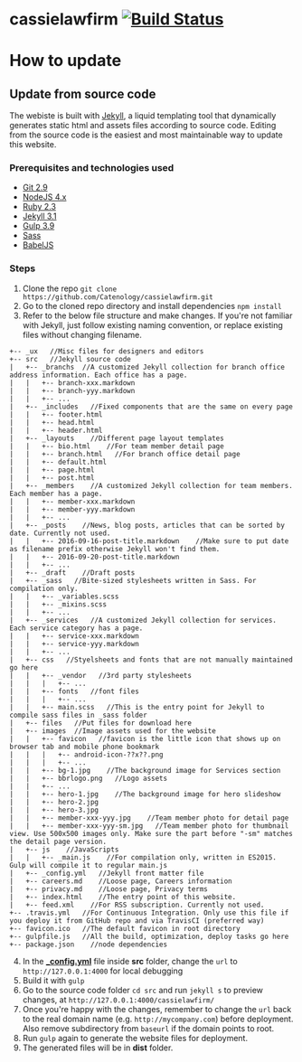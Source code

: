 # cassielawfirm [![Build Status](https://travis-ci.org/Catenology/cassielawfirm.svg?branch=master)](https://travis-ci.org/Catenology/cassielawfirm)

# How to update

## Update from source code

The webiste is built with [Jekyll](http://jekyllrb.com/docs/home/), a liquid templating tool that dynamically generates static html and assets files according to source code. Editing from the source code is the easiest and most maintainable way to update this website.

### Prerequisites and technologies used

- [Git 2.9](https://git-scm.com/)
- [NodeJS 4.x](https://nodejs.org/en/)
- [Ruby 2.3](https://www.ruby-lang.org/en/)
- [Jekyll 3.1](http://jekyllrb.com/)
- [Gulp 3.9](http://gulpjs.com/)
- [Sass](http://sass-lang.com/)
- [BabelJS](https://babeljs.io/)

### Steps

1. Clone the repo `git clone https://github.com/Catenology/cassielawfirm.git`
2. Go to the cloned repo directory and install dependencies `npm install`
3. Refer to the below file structure and make changes. If you're not familiar with Jekyll, just follow existing naming convention, or replace existing files without changing filename.

```
+-- _ux   //Misc files for designers and editors
+-- src   //Jekyll source code
|   +-- _branchs  //A customized Jekyll collection for branch office address information. Each office has a page.
|   |   +-- branch-xxx.markdown
|   |   +-- branch-yyy.markdown
|   |   +-- ...
|   +-- _includes   //Fixed components that are the same on every page
|   |   +-- footer.html
|   |   +-- head.html
|   |   +-- header.html
|   +-- _layouts    //Different page layout templates
|   |   +-- bio.html    //For team member detail page
|   |   +-- branch.html   //For branch office detail page
|   |   +-- default.html
|   |   +-- page.html
|   |   +-- post.html
|   +-- _members    //A customized Jekyll collection for team members. Each member has a page.
|   |   +-- member-xxx.markdown
|   |   +-- member-yyy.markdown
|   |   +-- ...
|   +-- _posts    //News, blog posts, articles that can be sorted by date. Currently not used.
|   |   +-- 2016-09-16-post-title.markdown    //Make sure to put date as filename prefix otherwise Jekyll won't find them.
|   |   +-- 2016-09-20-post-title.markdown
|   |   +-- ...
|   +-- _draft    //Draft posts
|   +-- _sass   //Bite-sized stylesheets written in Sass. For compilation only.
|   |   +-- _variables.scss
|   |   +-- _mixins.scss
|   |   +-- ...
|   +-- _services   //A customized Jekyll collection for services. Each service category has a page.
|   |   +-- service-xxx.markdown
|   |   +-- service-yyy.markdown
|   |   +-- ...
|   +-- css   //Styelsheets and fonts that are not manually maintained go here
|   |   +-- _vendor   //3rd party stylesheets
|   |   |   +-- ...
|   |   +-- fonts   //font files
|   |   |   +-- ...
|   |   +-- main.scss   //This is the entry point for Jekyll to compile sass files in _sass folder
|   +-- files   //Put files for download here
|   +-- images  //Image assets used for the website
|   |   +-- favicon   //favicon is the little icon that shows up on browser tab and mobile phone bookmark
|   |   |   +-- android-icon-??x??.png
|   |   |   +-- ...
|   |   +-- bg-1.jpg    //The background image for Services section
|   |   +-- bbrlogo.png   //Logo assets
|   |   +-- ...
|   |   +-- hero-1.jpg    //The background image for hero slideshow
|   |   +-- hero-2.jpg
|   |   +-- hero-3.jpg
|   |   +-- member-xxx-yyy.jpg    //Team member photo for detail page
|   |   +-- member-xxx-yyy-sm.jpg   //Team member photo for thumbnail view. Use 500x500 images only. Make sure the part before "-sm" matches the detail page version.
|   +-- js    //JavaScripts
|   |   +-- _main.js    //For compilation only, written in ES2015. Gulp will compile it to regular main.js
|   +-- _config.yml   //Jekyll front matter file
|   +-- careers.md    //Loose page, Careers information
|   +-- privacy.md    //Loose page, Privacy terms
|   +-- index.html    //The entry point of this website.
|   +-- feed.xml    //For RSS subscription. Currently not used.
+-- .travis.yml   //For Continuous Integration. Only use this file if you deploy it from GitHub repo and via TravisCI (preferred way)
+-- favicon.ico   //The default favicon in root directory
+-- gulpfile.js   //All the build, optimization, deploy tasks go here
+-- package.json    //node dependencies

```

4. In the [**_config.yml**](https://github.com/Catenology/cassielawfirm/blob/master/src/_config.yml#L13) file inside **src** folder, change the `url` to `http://127.0.0.1:4000` for local debugging
4. Build it with `gulp`
5. Go to the source code folder `cd src` and run `jekyll s` to preview changes, at `http://127.0.0.1:4000/cassielawfirm/`
6. Once you're happy with the changes, remember to change the `url` back to the real domain name (e.g. `http://mycompany.com`) before deployment. Also remove subdirectory from `baseurl` if the domain points to root.
8. Run `gulp` again to generate the website files for deployment.
9. The generated files will be in **dist** folder.
